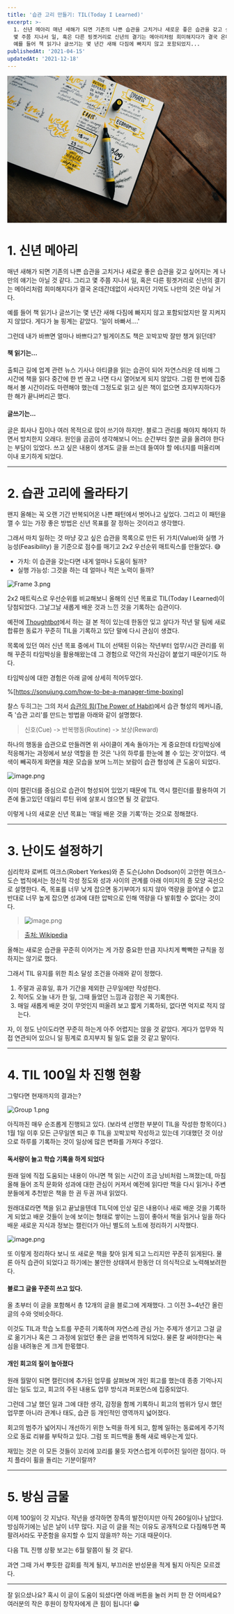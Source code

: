 ```yaml
---
title: '습관 고리 만들기: TIL(Today I Learned)'
excerpt: >-
  1. 신년 메아리 매년 새해가 되면 기존의 나쁜 습관을 고치거나 새로운 좋은 습관을 갖고 싶어지는 게 나만의 얘기는 아닐 것 같다. 그리고
  몇 주쯤 지나서 일, 혹은 다른 핑곗거리로 신년의 결기는 메아리처럼 희미해지다가 결국 온데간데없이 사라지던 기억도 나만의 것은 아닐 거다.
  예를 들어 책 읽기나 글쓰기는 몇 년간 새해 다짐에 빠지지 않고 포함되었지...
publishedAt: '2021-04-15'
updatedAt: '2021-12-18'
---
```

![Cover Image](images/NOfg8u9-4i.jpeg)

# 1. 신년 메아리

매년 새해가 되면 기존의 나쁜 습관을 고치거나 새로운 좋은 습관을 갖고 싶어지는 게 나만의 얘기는 아닐 것 같다. 그리고 몇 주쯤 지나서 일, 혹은 다른 핑곗거리로 신년의 결기는 메아리처럼 희미해지다가 결국 온데간데없이 사라지던 기억도 나만의 것은 아닐 거다.

예를 들어 책 읽기나 글쓰기는 몇 년간 새해 다짐에 빠지지 않고 포함되었지만 잘 지켜지지 않았다.
게다가 늘 핑계는 같았다. '일이 바빠서….'

그런데 내가 바쁘면 얼마나 바쁘다고? 빌게이츠도 책은 꼬박꼬박 잘만 챙겨 읽던데?

#### 책 읽기는...
출퇴근 길에 업계 관련 뉴스 기사나 아티클을 읽는 습관이 되어 자연스러운 데 비해 그 시간에 책을 읽다 중간에 한 번 끊고 나면 다시 열어보게 되지 않았다. 그럼 한 번에 집중해서 볼 시간이라도 마련해야 했는데 그정도로 읽고 싶은 책이 없으면 흐지부지하다가 한 해가 끝나버리곤 했다.

#### 글쓰기는...
글은 회사나 집이나 여러 목적으로 많이 쓰기야 하지만. 블로그 관리를 해야지 해야지 하면서 방치한지 오래다. 원인을 곰곰이 생각해보니 어느 순간부터 잘쓴 글을 올려야 한다는 부담이 있었다. 쓰고 싶은 내용이 생겨도 글을 쓰는데 들여야 할 에너지를 떠올리며 이내 포기하게 되었다.

-----

# 2. 습관 고리에 올라타기
왠지 올해는 꼭 오랜 기간 반복되어온 나쁜 패턴에서 벗어나고 싶었다. 그리고 이 패턴을 깰 수 있는 가장 좋은 방법은 신년 목표를 잘 정하는 것이라고 생각했다.

그래서 마치 일하는 것 마냥 갖고 싶은 습관을 목록으로 만든 뒤 가치(Value)와 실행 가능성(Feasibility) 을 기준으로 점수를 매기고 2x2 우선순위 매트릭스를 만들었다. 😅

- 가치: 이 습관을 갖는다면 내게 얼마나 도움이 될까?
- 실행 가능성: 그것을 하는 데 얼마나 적은 노력이 들까?

![Frame 3.png](https://cdn.hashnode.com/res/hashnode/image/upload/v1618420957953/gvhK4EAT8.png)

2x2 매트릭스로 우선순위를 비교해보니 올해의 신년 목표로 TIL(Today I Learned)이 당첨되었다. 그날그날 새롭게 배운 것과 느낀 것을 기록하는 습관이다.

예전에 [Thoughtbot](https://thoughtbot.com/)에서 하는 걸 본 적이 있는데 한동안 잊고 살다가 작년 말 팀에 새로 합류한 동료가 꾸준히 TIL을 기록하고 있단 말에 다시 관심이 생겼다.

목록에 있던 여러 신년 목표 중에서 TIL이 선택된 이유는 작년부터 업무/시간 관리를 위해 꾸준히 타임박싱을 활용해왔는데 그 경험으로 약간의 자신감이 붙었기 때문이기도 하다.

타임박싱에 대한 경험은 아래 글에 상세히 적어두었다.

%[https://sonujung.com/how-to-be-a-manager-time-boxing]


찰스 두히그는 그의 저서 [습관의 힘(The Power of Habit)](https://ridibooks.com/books/606000879?_s=search&_q=%EC%8A%B5%EA%B4%80%EC%9D%98+%ED%9E%98)에서 습관 형성의 메커니즘, 즉 '습관 고리'를 만드는 방법을 아래와 같이 설명했다.

> 신호(Cue) -> 반복행동(Routine) -> 보상(Reward)

하나의 행동을 습관으로 만들려면 위 사이클이 계속 돌아가는 게 중요한데 타임박싱에 적응해가는 과정에서 보상 역할을 한 것은 '나의 하루를 한눈에 볼 수 있는 것'이었다. 색색이 빼곡하게 화면을 채운 모습을 보며 느끼는 보람이 습관 형성에 큰 도움이 되었다.

![image.png](https://cdn.hashnode.com/res/hashnode/image/upload/v1618424319187/zQSHcjCFx.png)

이미 캘린더를 중심으로 습관이 형성되어 있었기 때문에 TIL 역시 캘린더를 활용하여 기존에 돌고있던 데일리 루틴 위에 살포시 얹으면 될 것 같았다.

이렇게 나의 새로운 신년 목표는 '매일 배운 것을 기록'하는 것으로 정해졌다.

-----

# 3. 난이도 설정하기
심리학자 로버트 여크스(Robert Yerkes)와 존 도슨(John Dodson)이 고안한 여크스-도슨 법칙에서는 정신적 각성 정도와 성과 사이의 관계를 아래 이미지의 종 모양 곡선으로 설명한다. 즉, 목표를 너무 낮게 잡으면 동기부여가 되지 않아 역량을 끌어낼 수 없고 반대로 너무 높게 잡으면 성과에 대한 압박으로 인해 역량을 다 발휘할 수 없다는 것이다.

> ![image.png](https://cdn.hashnode.com/res/hashnode/image/upload/v1618485560718/CgtatAZ6o.png)

> [출처: Wikipedia](https://ko.wikipedia.org/wiki/%EC%97%AC%ED%82%A4%EC%8A%A4-%EB%8F%84%EC%8A%A8_%EB%B2%95%EC%B9%99) 

올해는 새로운 습관을 꾸준히 이어가는 게 가장 중요한 만큼 지나치게 빡빡한 규칙을 정하지는 않기로 했다.

그래서 TIL 유지를 위한 최소 달성 조건을 아래와 같이 정했다.

1. 주말과 공휴일, 휴가 기간을 제외한 근무일에만 작성한다.
2. 적어도 오늘 내가 한 일, 그때 들었던 느낌과 감정은 꼭 기록한다.
3. 매일 새롭게 배운 것이 무엇인지 떠올려 보고 짧게 기록하되, 없다면 억지로 적지 않는다.

자, 이 정도 난이도라면 꾸준히 하는게 아주 어렵지는 않을 것 같았다.
게다가 업무와 직접 연관되어 있으니 일 핑계로 흐지부지 될 일도 없을 것 같고 말이다.

-----

# 4. TIL 100일 차 진행 현황

그렇다면 현재까지의 결과는?

![Group 1.png](https://cdn.hashnode.com/res/hashnode/image/upload/v1618489481306/JCtRY0tSso.png)

아직까진 매우 순조롭게 진행되고 있다. (보라색 선명한 부분이 TIL을 작성한 항목이다.)
1월 1일 이후 모든 근무일엔 퇴근 후 TIL을 꼬박꼬박 작성하고 있는데 기대했던 것 이상으로 하루를 기록하는 것이 일상에 많은 변화를 가져다 주었다.

#### 독서량이 늘고 학습 기록을 하게 되었다 
원래 일에 직접 도움되는 내용이 아니면 책 읽는 시간이 조금 낭비처럼 느껴졌는데, 마침 올해 들어 조직 문화와 성과에 대한 관심이 커져서 예전에 읽다만 책을 다시 읽거나 주변 분들에게 추천받은 책을 한 권 두권 꺼내 읽었다.

원래대로라면 책을 읽고 끝났을텐데 TIL덕에 인상 깊은 내용이나 새로 배운 것을 기록하게 되었고 배운 것들이 눈에 보이는 형태로 쌓이는 느낌이 좋아서 책을 읽거나 일을 하다 배운 새로운 지식과 정보는 캘린더가 아닌 별도의 노트에 정리하기 시작했다.

![image.png](https://cdn.hashnode.com/res/hashnode/image/upload/v1618493230817/3bqWzovnE.png) 

또 이렇게 정리하다 보니 또 새로운 책을 찾아 읽게 되고 느리지만 꾸준히 읽게된다. 물론 아직 습관이 되었다고 하기에는 불안한 상태여서 한동안 더 의식적으로 노력해보려한다. 

#### 블로그 글을 꾸준히 쓰고 있다. 
올 초부터 이 글을 포함해서 총 12개의 글을 블로그에 게재했다. 그 이전 3~4년간 올린 글의 수와 엇비슷하다. 

이것도 TIL과 학습 노트를 꾸준히 기록하며 자연스레 관심 가는 주제가 생기고 그걸 글로 옮기거나 혹은 그 과정에 읽었던 좋은 글을 번역하게 되었다. 물론 잘 써야한다는 욕심을 내려놓은 게 크게 한몫했다. 

#### 개인 회고의 질이 높아졌다 
원래 월말이 되면 캘린더에 추가된 업무를 살펴보며 개인 회고를 했는데 종종 기억나지 않는 일도 있고, 회고의 주된 내용도 업무 방식과 퍼포먼스에 집중되었다.

그런데 그날 했던 일과 그에 대한 생각, 감정을 함께 기록하니 회고의 범위가 당시 했던 업무뿐 아니라 관계나 태도, 습관 등 개인적인 영역까지 넓어졌다. 

회고의 범주가 넓어지니 개선하기 위한 노력을 하게 되고, 함께 일하는 동료에게 주기적으로 동료 리뷰를 부탁하고 있다. 그럼 또 피드백을 통해 새로 배우는게 있다.

재밌는 것은 이 모든 것들이 꼬리에 꼬리를 물듯 자연스럽게 이루어진 일이란 점이다. 마치 플라이 휠을 돌리는 기분이랄까? 

----- 

# 5. 방심 금물 
이제 100일이 갓 지났다. 작년을 생각하면 장족의 발전이지만 아직 260일이나 남았다. 방심하기에는 남은 날이 너무 많다. 
지금 이 글을 적는 이유도 공개적으로 다짐해두면 쪽팔려서라도 꾸준함을 유지할 수 있지 않을까? 하는 기대 때문이다. 

다음 TIL 진행 상황 보고는 6월 말쯤이 될 것 같다. 

과연 그때 가서 뿌듯한 감회를 적게 될지, 부끄러운 반성문을 적게 될지 아직은 모르겠다.

---

잘 읽으셨나요? 혹시 이 글이 도움이 되셨다면 아래 버튼을 눌러 커피 한 잔 어떠세요?
여러분의 작은 후원이 창작자에게 큰 힘이 됩니다! 😁
